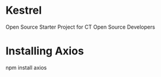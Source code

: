 # Kestrel
Open Source Starter Project for CT Open Source Developers

# Installing Axios

 npm install axios
